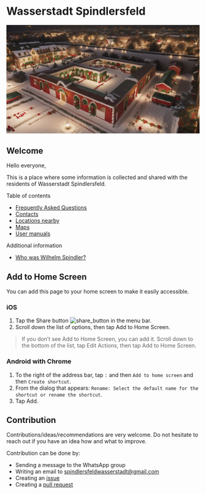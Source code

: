# Wasserstadt Spindlersfeld

![Building](locations/resources/building_xmas.jpg)

## Welcome

Hello everyone,

This is a place where some information is collected and shared with the residents of Wasserstadt Spindlersfeld.

Table of contents
- [Frequently Asked Questions](./faq/faq.md)
- [Contacts](./contacts/contacts.md)
- [Locations nearby](./locations/locations.md)
- [Maps](./maps/maps.md)
- [User manuals](./manuals/manuals.md)

Additional information
- [Who was Wilhelm Spindler?](https://de.wikipedia.org/wiki/W._Spindler)

## Add to Home Screen

You can add this page to your home screen to make it easily accessible.

### iOS
1. Tap the Share button <img src="https://cdsassets.apple.com/live/7WUAS350/images/ios-apps/keynote/ios13-iwork-share-icon.png" alt="share_button" width="10"/> in the menu bar.
2. Scroll down the list of options, then tap Add to Home Screen.
> If you don’t see Add to Home Screen, you can add it. Scroll down to the bottom of the list, tap Edit Actions, then tap  Add to Home Screen.

### Android with Chrome
1. To the right of the address bar, tap `:` and then `Add to home screen` and then `Create shortcut`.
2. From the dialog that appears: `Rename: Select the default name for the shortcut or rename the shortcut`.
3. Tap Add.

## Contribution

Contributions/ideas/recommendations are very welcome. Do not hesitate to reach out if you have an idea how and what to improve.

Contribution can be done by:
- Sending a message to the WhatsApp group
- Writing an email to [spindlersfeldwasserstadt@gmail.com](mailto:spindlersfeldwasserstadt@gmail.com)
- Creating an [issue](https://github.com/wasserstadtspindlersfeld/home/issues)
- Creating a [pull request](https://github.com/wasserstadtspindlersfeld/home/pulls)
